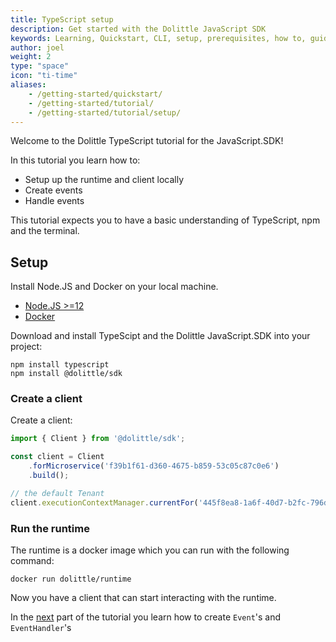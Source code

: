 ```yaml
---
title: TypeScript setup
description: Get started with the Dolittle JavaScript SDK
keywords: Learning, Quickstart, CLI, setup, prerequisites, how to, guide, walkthrough, typescript, javascript
author: joel
weight: 2
type: "space"
icon: "ti-time"
aliases:
    - /getting-started/quickstart/
    - /getting-started/tutorial/
    - /getting-started/tutorial/setup/
---
```


Welcome to the Dolittle TypeScript tutorial for the JavaScript.SDK!

In this tutorial you learn how to:

* Setup up the runtime and client locally
* Create events
* Handle events

This tutorial expects you to have a basic understanding of TypeScript, npm and the terminal.

## Setup
Install Node.JS and Docker on your local machine.
* [Node.JS >=12](https://nodejs.org/en/download/)
* [Docker](https://www.docker.com/products/docker-desktop)

Download and install TypeScipt and the Dolittle JavaScript.SDK into your project:
```
npm install typescript
npm install @dolittle/sdk
```

### Create a client
Create a client:
```typescript
import { Client } from '@dolittle/sdk';

const client = Client
    .forMicroservice('f39b1f61-d360-4675-b859-53c05c87c0e6')
    .build();

// the default Tenant
client.executionContextManager.currentFor('445f8ea8-1a6f-40d7-b2fc-796dba92dc44');
```

### Run the runtime
The runtime is a docker image which you can run with the following command:
```
docker run dolittle/runtime
```

Now you have a client that can start interacting with the runtime.

In the [next](./typescript-event) part of the tutorial you learn how to create `Event`'s and `EventHandler`'s
